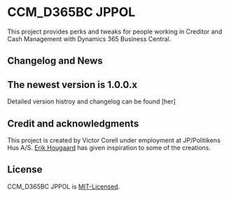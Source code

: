 # CCM_D365BC JPPOL
This project provides perks and tweaks for people working in Creditor and Cash Management with Dynamics 365 Business Central.

## Changelog and News
The newest version is 1.0.0.x 
-

Detailed version histroy and changelog can be found [her]

## Credit and acknowledgments
This project is created by Victor Corell under employment at JP/Politikens Hus A/S. 
[Erik Hougaard](https://www.youtube.com/@Hougaard) has given inspiration to some of the creations.

## License
CCM_D365BC JPPOL is [MIT-Licensed](https://github.com/VictorCorell/CCM_D365BC-JPPOL/blob/main/LICENSE).
